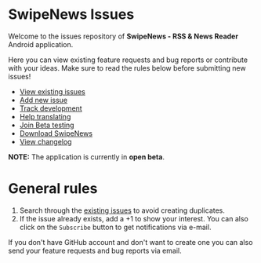 # SwipeNews Issues

Welcome to the issues repository of **SwipeNews - RSS & News Reader** Android application. 

Here you can view existing feature requests and bug reports or contribute with your ideas. Make sure to read the rules below before submitting new issues! 

- [View existing issues][issues]
- [Add new issue][new-issue]
- [Track development][trello]
- [Help translating][translate]
- [Join Beta testing][beta-testing]
- [Download SwipeNews][download]
- [View changelog][changelog]

**NOTE:** The application is currently in **open beta**.

# General rules 

1. Search through the [existing issues][issues] to avoid creating duplicates.
2. If the issue already exists, add a +1 to show your interest. You can also click on the `Subscribe` button to get notifications via e-mail.

If you don't have GitHub account and don't want to create one you can also send your feature requests and bug reports via email.

[issues]: https://github.com/Tunous/SwipeNews-Issues/issues
[trello]: https://trello.com/b/bmBdy6v3/swipenews
[download]: https://play.google.com/store/apps/details?id=me.thanel.swipenews
[beta-testing]: https://play.google.com/apps/testing/me.thanel.swipenews
[translate]: https://docs.google.com/spreadsheets/d/14x7VprNLmvh3OpAF3hnQSMLFlRtnn-1T-pewwVRBs1g/edit#gid=0
[new-issue]: https://github.com/Tunous/SwipeNews-Issues/issues/new
[changelog]: https://github.com/Tunous/SwipeNews-Issues/blob/master/CHANGELOG.md
